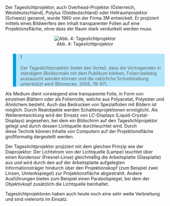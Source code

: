 <!-- filename: 06_Tageslichtprojektor.md -->
<!-- title: Tageslichtprojektor -->

Der Tageslichtprojektor, auch Overhead-Projektor (Österreich, Westdeutschland), Polylux (Ostdeutschland) oder Hellraumprojektor (Schweiz) genannt, wurde 1960 von der Firma 3M entwickelt. Er projiziert mittels eines Bildwerfers den Inhalt transparenter Folien auf eine Projektionsfläche, ohne dass der Raum stark verdunkelt werden muss.

<center><figure>
  <img src="https://raw.githubusercontent.com/ed-tech-at/L3T/refs/heads/main/03_Von_der_Kreidetafel_zum_Tablet/img/04_Tageslichtprojektor.jpg" alt="Abb. 4: Tageslichtprojektor">
  <figcaption>Abb. 4: Tageslichtprojektor</figcaption>
</figure></center>


<blockquote style="background: #B3E5FC; border-left: 10px solid #039BE5">

### !

Der Tageslichtprojektor bietet den Vorteil, dass die Vortragenden in ständigem Blickkontakt mit dem Publikum bleiben, Folien beliebig austauscht werden können und die natürliche Schreibhaltung unterstützt wird (Blömecke, 2005, 76-97).

</blockquote>

Als Medium dient vorwiegend eine transparente Folie, in Form von einzelnen Blättern oder als Folienrolle, welche aus Polyacetat, Polyester und Ähnlichem besteht. Auch das Bedrucken von Spezialfolien mit Bildern ist möglich. Durch Realobjekte werden Schattenprojektionen ermöglicht. Als Weiterentwicklung wird der Einsatz von LC-Displays (Liquid-Crystal-Displays) angesehen, bei dem ein Bildschirm auf den Tageslichtprojektor gelegt und durch dessen Lichtquelle durchleuchtet wird. Durch  
diese Technik können Inhalte von Computern auf der Projektionsfläche großformatig dargestellt werden.

Der Tageslichtprojektor projiziert mit dem gleichen Prinzip wie der Diaprojektor: Der Lichtstrom von der Lichtquelle (Lampe) leuchtet über einen Kondensor (Fresnel-Linse) gleichmäßig die Arbeitsplatte (Glasplatte) aus und wird durch den auf der Arbeitsplatte aufgelegten Informationsträger hindurch über den Projektionskopf (zum Beispiel zwei Linsen, Umlenkspiegel) zur Projektionsfläche abgestrahlt. Andere Ausführungen bieten zum Beispiel einen Parabolspiegel, bei dem der Objektivkopf zusätzlich die Lichtquelle beinhaltet.

Tageslichtprojektoren haben auch heute noch eine sehr weite Verbreitung und sind vielerorts im Einsatz.
